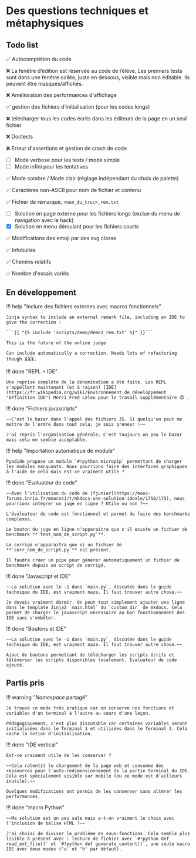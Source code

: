 # Des questions techniques et métaphysiques

## Todo list

:white_check_mark: Autocomplétion du code

:x: La fenêtre d’édition est réservée au code de l’élève. Les premiers tests sont dans une fenêtre collée, juste en dessous, visible mais non éditable. Ils peuvent être masqués/affichés.

:x: Amélioration des performances d'affichage

:white_check_mark: gestion des fichiers d'initialisation (pour les codes longs)

:x: télécharger tous les codes écrits dans les éditeurs de la page en un seul fichier

:x: Doctests

:x: Erreur d'assertions et gestion de crash de code

- [ ] Mode verbose pour les tests / mode simple
- [ ] Mode infini pour les tentatives

:white_check_mark: Mode sombre / Mode clair (réglage indépendant du choix de palette)

:white_check_mark: Caractères non-ASCII pour nom de fichier et contenu

:white_check_mark: Fichier de remarque, `<nom_du_truc>_rem.txt` 

- [ ] Solution en page externe pour les fichiers longs (exclue du menu de navigation avec le hack)
- [x] Solution en menu déroulant pour les fichiers courts

:white_check_mark: Modifications des emoji par des svg classe

:white_check_mark: Infobulles

:white_check_mark: Chemins relatifs

:white_check_mark: Nombre d'essais variés


## En développement

!!! help "Inclure des fichiers externes avec macros fonctionnels"

    Jinja syntax to include an external remark file, including an IDE to give the correction :

    ```{{ "{% include 'scripts/demo/demo2_rem.txt' %}" }}```

    This is the future of the online judge

    Can include automatically a correction. Needs lots of refactoring though ⏳⏳⏳. 


!!! done "REPL > IDE"

    Une reprise complète de la dénomination a été faite. Les REPL s'appellent maintenant (et à raison) [IDE](https://fr.wikipedia.org/wiki/Environnement_de_développement "Définition IDE") Merci Fred Leleu pour le travail supplémentaire 😍 .

!!! done "Fichiers javascripts"

    ~~C'est le bazar dans l'appel des fichiers JS. Si quelqu'un peut me mettre de l'ordre dans tout cela, je suis preneur !~~

    J'ai repris l'organisation générale. C'est toujours un peu le bazar mais cela me semble acceptable.


!!! help "Importation automatique de module"

    Pyodide propose un module `#!python micropip` permettant de charger les modules manquants. Nous pourrions faire des interfaces graphiques à l'aide de cela mais est-ce vraiment utile ? 

!!! done "Evaluateur de code"

    ~~Avec l'utilisation du code de [fjunier](https://mooc-forums.inria.fr/moocnsi/t/mkdocs-une-solution-ideale/1758/175), nous pourrions intégrer un juge en ligne ? Utile ou non ?~~

    L'évaluateur de code est fonctionnel et permet de faire des benchmarks complexes.
    
    Le bouton du juge en ligne n'apparaitra que s'il existe un fichier de benchmark **`test_nom_de_script.py`**.

    Le corrigé n'apparaitra que si un fichier de **`corr_nom_de_script.py`** est présent.

    Il faudra créer un pipe pour générer automatiquement un fichier de benchmark depuis un script de corrigé.


!!! done "Javascript et IDE"

    ~~La solution avec le -1 dans `main.py`, discutée dans le guide technique du IDE, est vraiment naze. Il faut trouver autre chose.~~
    
    Je devais vraiment dormir. On peut tout simplement ajouter une ligne dans le template Jinja2 `main.html` du `custom_dir` de mkdocs. Cela permet de charger le javascript nécessaire au bon fonctionnement des IDE sans s'embêter.

!!! done "Boutons et IDE"

    ~~La solution avec le -1 dans `main.py`, discutée dans le guide technique du IDE, est vraiment naze. Il faut trouver autre chose.~~
    
    Ajout de boutons permettant de télécharger les scripts écrits et téléverser les scripts disponibles localement. Evaluateur de code ajouté.


## Partis pris

!!! warning "_Namespace_ partagé"
    
    Je trouve ce mode très pratique car on conserve nos fonctions et variables d'un terminal à l'autre au cours d'une leçon. 
    
    Pédagogiquement, c'est plus discutable car certaines variables seront initialisées dans le Terminal 1 et utilisées dans le Terminal 2. Cela cache la notion d'initialisation.

!!! done "IDE vertical"

    Est-ce vraiment utile de les conserver ?
    
    ~~Cela ralentit le chargement de la page web et consomme des ressources pour l'auto-redimensionnement de la partie terminal du IDE. Cela est spécialement visible sur mobile (ou ce mode est d'ailleurs inutile).~~

    Quelques modifications ont permis de les conserver sans altérer les performances.  

!!! done "macro Python"

    ~~Ma solution est un peu sale mais a-t-on vraiment le choix avec l'inclusion de balise HTML ?~~

    J'ai choisi de diviser le problème en sous-fonctions. Cela semble plus lisible à présent avec : lecture de fichier avec `#!python def read_ext_file()` et `#!python def generate_content()`, une seule macro IDE avec deux modes ('v' et 'h' par défaut).
